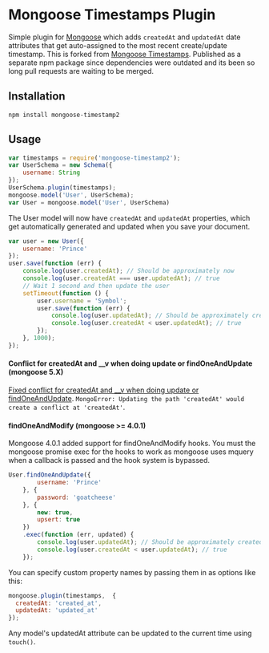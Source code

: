Mongoose Timestamps Plugin
==========================

Simple plugin for [Mongoose](https://github.com/LearnBoost/mongoose) which adds `createdAt` and `updatedAt` date attributes
that get auto-assigned to the most recent create/update timestamp. This is forked from [Mongoose Timestamps](https://github.com/drudge/mongoose-timestamp). Published as a separate npm package since dependencies were outdated and its been so long pull requests are waiting to be merged.

## Installation

`npm install mongoose-timestamp2`

## Usage

```javascript
var timestamps = require('mongoose-timestamp2');
var UserSchema = new Schema({
    username: String
});
UserSchema.plugin(timestamps);
mongoose.model('User', UserSchema);
var User = mongoose.model('User', UserSchema)
```
The User model will now have `createdAt` and `updatedAt` properties, which get
automatically generated and updated when you save your document.

```javascript
var user = new User({
    username: 'Prince'
});
user.save(function (err) {
    console.log(user.createdAt); // Should be approximately now
    console.log(user.createdAt === user.updatedAt); // true
    // Wait 1 second and then update the user
    setTimeout(function () {
        user.username = 'Symbol';
        user.save(function (err) {
            console.log(user.updatedAt); // Should be approximately createdAt + 1 second
            console.log(user.createdAt < user.updatedAt); // true
        });
    }, 1000);
});
```
#### Conflict for createdAt and __v when doing update or findOneAndUpdate (mongoose 5.X)

[Fixed conflict for createdAt and __v when doing update or findOneAndUpdate](https://github.com/drudge/mongoose-timestamp/pull/48). `MongoError: Updating the path 'createdAt' would create a conflict at 'createdAt'`.

#### findOneAndModify (mongoose >= 4.0.1)

Mongoose 4.0.1 added support for findOneAndModify hooks. You must the mongoose promise exec for the hooks to work as mongoose uses mquery when a callback is passed and the hook system is bypassed.

```javascript
User.findOneAndUpdate({
        username: 'Prince'
    }, {
        password: 'goatcheese'
    }, {
        new: true,
        upsert: true
    })
    .exec(function (err, updated) {
        console.log(user.updatedAt); // Should be approximately createdAt + 1 second
        console.log(user.createdAt < user.updatedAt); // true
    });
```

You can specify custom property names by passing them in as options like this:

```javascript
mongoose.plugin(timestamps,  {
  createdAt: 'created_at',
  updatedAt: 'updated_at'
});
```

Any model's updatedAt attribute can be updated to the current time using `touch()`.
